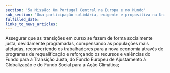 ```yaml
---
section: '5a Missão: Um Portugal Central na Europa e no Mundo'
sub_section: "Uma participação solidária, exigente e propositiva na União Europeia"
fulfilled_date:
links_to_news_articles:
---
```


Assegurar que as transições em curso se fazem de forma socialmente justa, devidamente programadas, compensando as populações mais afetadas, reconvertendo os trabalhadores para a nova economia através de programas de requalificação e reforçando os recursos e valências do Fundo para a Transição Justa, do Fundo Europeu de Ajustamento à Globalização e do Fundo Social para a Ação Climática;